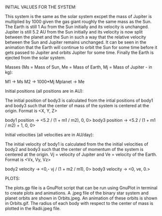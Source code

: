 INITIAL VALUES FOR THE SYSTEM:

 This system is the same as the solar system excpet the mass of Jupiter is multiplied by 1000 given the gas giant roughly the same mass as the Sun. The Earth is still 1 Au from the Sun initially and its velocity is unchanged. Jupiter is still 5.2 AU from the Sun initially and its velocity is now split between the planet and the Sun in such a way that the relative velocity between the Sun and Jupiter remains unchanged. It can be seen in the animation that the Earth will continue to orbit the Sun for some time before it gets passed to Jupiter and orbits Jupiter for some time. Finally the Earth is ejected from the solar system. 
 
Masses (Ms = Mass of Sun, Me =  Mass of Earth, Mj = Mass of Jupiter - in kg):

  M1 -> Ms
  M2 -> 1000*Mj
  Mplanet -> Me 

 Initial positions (all positions are in AU):
 
  The initial position of body3 is calculated from the intial positions of body1 and body3 such that the center of mass of the system is centered at the origin. Format is <X, Y, Z>

  body1 position -> <5.2 / (1 + m1 / m2), 0, 0>
  body3 position -> <5.2 / (1 + m1 / m2) + 1, 0, 0>

 Initial velocities (all velocities are in AU/day):

  The initial velocity of body1 is calculated from the the initial velocities of body2 and body3 such that the center of momentum of the system is centered at the origin. Vj = velocity of Jupiter and Ve = velocity of the Earth. Format is <Vx, Vy, Vz>

  body2 velocity -> <0,- vj / (1 + m2 / m1), 0>
  body3 velocity -> <0, ve, 0.>

PLOTS:

 The plots.gp file is a GnuPlot script that can be run using GnuPlot in terminal to create plots and animations. A .jpeg file of the binary star system and planet orbits are shown in Orbits.jpeg. An animation of these orbits is shown in Orbits.gif. The radius of each body with respect to the center of mass is plotted in the Radii.jpeg file.

 